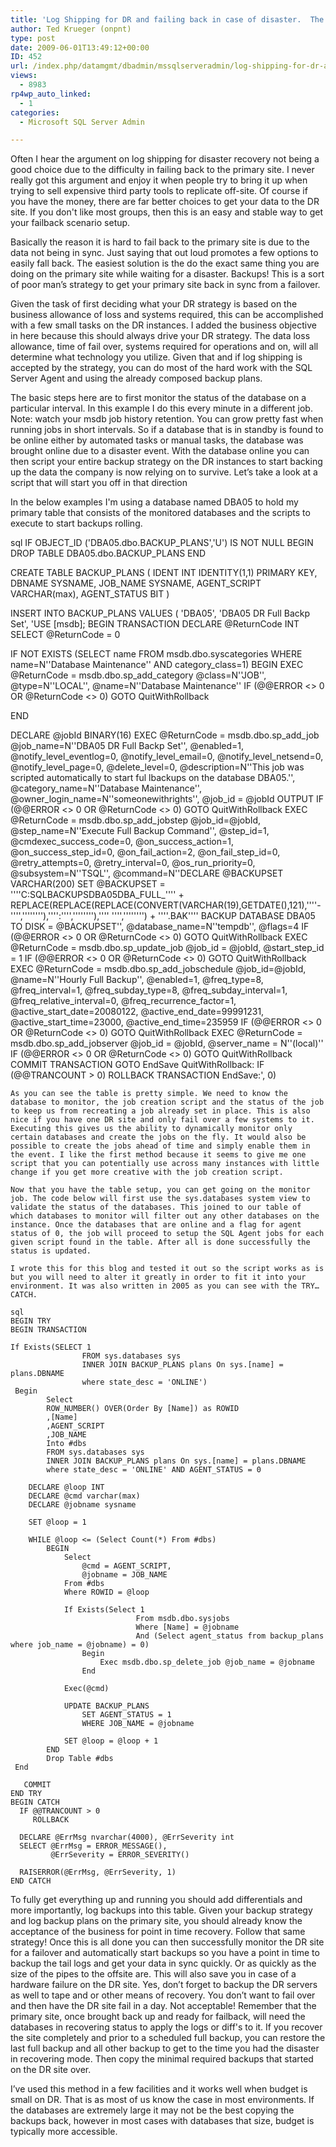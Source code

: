 ```yaml
---
title: 'Log Shipping for DR and failing back in case of disaster.  The cheap way!'
author: Ted Krueger (onpnt)
type: post
date: 2009-06-01T13:49:12+00:00
ID: 452
url: /index.php/datamgmt/dbadmin/mssqlserveradmin/log-shipping-for-dr-and-failing-back-in/
views:
  - 8983
rp4wp_auto_linked:
  - 1
categories:
  - Microsoft SQL Server Admin

---
```

Often I hear the argument on log shipping for disaster recovery not being a good choice due to the difficulty in failing back to the primary site. I never really got this argument and enjoy it when people try to bring it up when trying to sell expensive third party tools to replicate off-site. Of course if you have the money, there are far better choices to get your data to the DR site. If you don't like most groups, then this is an easy and stable way to get your failback scenario setup.

Basically the reason it is hard to fail back to the primary site is due to the data not being in sync. Just saying that out loud promotes a few options to easily fall back. The easiest solution is the do the exact same thing you are doing on the primary site while waiting for a disaster. Backups! This is a sort of poor man’s strategy to get your primary site back in sync from a failover.

Given the task of first deciding what your DR strategy is based on the business allowance of loss and systems required, this can be accomplished with a few small tasks on the DR instances. I added the business objective in here because this should always drive your DR strategy. The data loss allowance, time of fail over, systems required for operations and on, will all determine what technology you utilize. Given that and if log shipping is accepted by the strategy, you can do most of the hard work with the SQL Server Agent and using the already composed backup plans.

The basic steps here are to first monitor the status of the database on a particular interval. In this example I do this every minute in a different job. Note: watch your msdb job history retention. You can grow pretty fast when running jobs in short intervals. So if a database that is in standby is found to be online either by automated tasks or manual tasks, the database was brought online due to a disaster event. With the database online you can then script your entire backup strategy on the DR instances to start backing up the data the company is now relying on to survive. Let’s take a look at a script that will start you off in that direction

In the below examples I'm using a database named DBA05 to hold my primary table that consists of the monitored databases and the scripts to execute to start backups rolling.

sql
IF OBJECT_ID ('DBA05.dbo.BACKUP_PLANS','U') IS NOT NULL
	BEGIN
		DROP TABLE DBA05.dbo.BACKUP_PLANS
	END

CREATE TABLE BACKUP_PLANS
	(
		IDENT INT IDENTITY(1,1) PRIMARY KEY,
		DBNAME SYSNAME,
		JOB_NAME SYSNAME,
		AGENT_SCRIPT VARCHAR(max),
		AGENT_STATUS	BIT
	)

INSERT INTO BACKUP_PLANS
VALUES (
'DBA05',
'DBA05 DR Full Backp Set',
'USE [msdb];
BEGIN TRANSACTION
DECLARE @ReturnCode INT
SELECT @ReturnCode = 0

IF NOT EXISTS (SELECT name FROM msdb.dbo.syscategories WHERE name=N''Database Maintenance'' AND category_class=1)
BEGIN
EXEC @ReturnCode = msdb.dbo.sp_add_category @class=N''JOB'', @type=N''LOCAL'', @name=N''Database Maintenance''
IF (@@ERROR <> 0 OR @ReturnCode <> 0) GOTO QuitWithRollback

END

DECLARE @jobId BINARY(16)
EXEC @ReturnCode =  msdb.dbo.sp_add_job @job_name=N''DBA05 DR Full Backp Set'', 
		@enabled=1, 
		@notify_level_eventlog=0, 
		@notify_level_email=0, 
		@notify_level_netsend=0, 
		@notify_level_page=0, 
		@delete_level=0, 
		@description=N''This job was scripted automatically to start ful lbackups on the database DBA05.'', 
		@category_name=N''Database Maintenance'', 
		@owner_login_name=N''someonewithrights'', @job_id = @jobId OUTPUT
IF (@@ERROR <> 0 OR @ReturnCode <> 0) GOTO QuitWithRollback
EXEC @ReturnCode = msdb.dbo.sp_add_jobstep @job_id=@jobId, @step_name=N''Execute Full Backup Command'', 
		@step_id=1, 
		@cmdexec_success_code=0, 
		@on_success_action=1, 
		@on_success_step_id=0, 
		@on_fail_action=2, 
		@on_fail_step_id=0, 
		@retry_attempts=0, 
		@retry_interval=0, 
		@os_run_priority=0, @subsystem=N''TSQL'', 
		@command=N''DECLARE @BACKUPSET VARCHAR(200)
				SET @BACKUPSET = ''''C:SQLBACKUPSDBA05DBA_FULL_'''' +	
				REPLACE(REPLACE(REPLACE(CONVERT(VARCHAR(19),GETDATE(),121),''''-'''',''''''''),'''':'''',''''''''),'''' '''','''''''') + ''''.BAK''''
				BACKUP DATABASE DBA05
				TO DISK = @BACKUPSET'', 
		@database_name=N''tempdb'', 
		@flags=4
IF (@@ERROR <> 0 OR @ReturnCode <> 0) GOTO QuitWithRollback
EXEC @ReturnCode = msdb.dbo.sp_update_job @job_id = @jobId, @start_step_id = 1
IF (@@ERROR <> 0 OR @ReturnCode <> 0) GOTO QuitWithRollback
EXEC @ReturnCode = msdb.dbo.sp_add_jobschedule @job_id=@jobId, @name=N''Hourly Full Backup'', 
		@enabled=1, 
		@freq_type=8, 
		@freq_interval=1, 
		@freq_subday_type=8, 
		@freq_subday_interval=1, 
		@freq_relative_interval=0, 
		@freq_recurrence_factor=1, 
		@active_start_date=20080122, 
		@active_end_date=99991231, 
		@active_start_time=23000, 
		@active_end_time=235959
IF (@@ERROR <> 0 OR @ReturnCode <> 0) GOTO QuitWithRollback
EXEC @ReturnCode = msdb.dbo.sp_add_jobserver @job_id = @jobId, @server_name = N''(local)''
IF (@@ERROR <> 0 OR @ReturnCode <> 0) GOTO QuitWithRollback
COMMIT TRANSACTION
GOTO EndSave
QuitWithRollback:
    IF (@@TRANCOUNT > 0) ROLLBACK TRANSACTION
EndSave:',
0)
```
As you can see the table is pretty simple. We need to know the database to monitor, the job creation script and the status of the job to keep us from recreating a job already set in place. This is also nice if you have one DR site and only fail over a few systems to it. Executing this gives us the ability to dynamically monitor only certain databases and create the jobs on the fly. It would also be possible to create the jobs ahead of time and simply enable them in the event. I like the first method because it seems to give me one script that you can potentially use across many instances with little change if you get more creative with the job creation script. 

Now that you have the table setup, you can get going on the monitor job. The code below will first use the sys.databases system view to validate the status of the databases. This joined to our table of which databases to monitor will filter out any other databases on the instance. Once the databases that are online and a flag for agent status of 0, the job will proceed to setup the SQL Agent jobs for each given script found in the table. After all is done successfully the status is updated.

I wrote this for this blog and tested it out so the script works as is but you will need to alter it greatly in order to fit it into your environment. It was also written in 2005 as you can see with the TRY…CATCH. 

sql
BEGIN TRY
BEGIN TRANSACTION

If Exists(SELECT 1
				FROM sys.databases sys
				INNER JOIN BACKUP_PLANS plans On sys.[name] = plans.DBNAME
				where state_desc = 'ONLINE')
 Begin
		Select 
		ROW_NUMBER() OVER(Order By [Name]) as ROWID
		,[Name]
		,AGENT_SCRIPT
		,JOB_NAME
		Into #dbs 
		FROM sys.databases sys
		INNER JOIN BACKUP_PLANS plans On sys.[name] = plans.DBNAME
		where state_desc = 'ONLINE' AND AGENT_STATUS = 0
	
	DECLARE @loop INT
	DECLARE @cmd varchar(max)
	DECLARE @jobname sysname

	SET @loop = 1

	WHILE @loop <= (Select Count(*) From #dbs)
		BEGIN
			Select 
				@cmd = AGENT_SCRIPT,
				@jobname = JOB_NAME
			From #dbs
			Where ROWID = @loop
	
			If Exists(Select 1 
							From msdb.dbo.sysjobs
							Where [Name] = @jobname
							And (Select agent_status from backup_plans where job_name = @jobname) = 0)
				Begin
					Exec msdb.dbo.sp_delete_job @job_name = @jobname
				End

			Exec(@cmd)		

			UPDATE BACKUP_PLANS 
				SET AGENT_STATUS = 1
				WHERE JOB_NAME = @jobname

			SET @loop = @loop + 1
		END
		Drop Table #dbs
 End

   COMMIT
END TRY
BEGIN CATCH
  IF @@TRANCOUNT > 0
     ROLLBACK

  DECLARE @ErrMsg nvarchar(4000), @ErrSeverity int
  SELECT @ErrMsg = ERROR_MESSAGE(),
         @ErrSeverity = ERROR_SEVERITY()

  RAISERROR(@ErrMsg, @ErrSeverity, 1)
END CATCH
```
To fully get everything up and running you should add differentials and more importantly, log backups into this table. Given your backup strategy and log backup plans on the primary site, you should already know the acceptance of the business for point in time recovery. Follow that same strategy! Once this is all done you can then successfully monitor the DR site for a failover and automatically start backups so you have a point in time to backup the tail logs and get your data in sync quickly. Or as quickly as the size of the pipes to the offsite are. This will also save you in case of a hardware failure on the DR site. Yes, don’t forget to backup the DR servers as well to tape and or other means of recovery. You don’t want to fail over and then have the DR site fail in a day. Not acceptable! Remember that the primary site, once brought back up and ready for failback, will need the databases in recovering status to apply the logs or diff's to it. If you recover the site completely and prior to a scheduled full backup, you can restore the last full backup and all other backup to get to the time you had the disaster in recovering mode. Then copy the minimal required backups that started on the DR site over. 

I’ve used this method in a few facilities and it works well when budget is small on DR. That is as most of us know the case in most environments. If the databases are extremely large it may not be the best copying the backups back, however in most cases with databases that size, budget is typically more accessible.